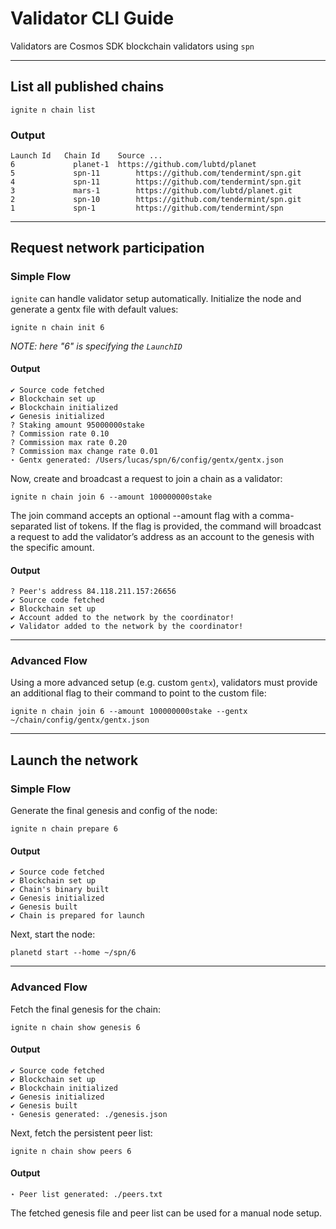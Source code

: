 # Validator CLI Guide

Validators are Cosmos SDK blockchain validators using `spn`

---

## List all published chains

```shell
ignite n chain list
```

### Output

```shell
Launch Id 	Chain Id 	Source ...
6 		      planet-1 	https://github.com/lubtd/planet
5 		      spn-11 		https://github.com/tendermint/spn.git
4 		      spn-11 		https://github.com/tendermint/spn.git
3 		      mars-1 		https://github.com/lubtd/planet.git
2 		      spn-10 		https://github.com/tendermint/spn.git
1 		      spn-1 		https://github.com/tendermint/spn
```

---


## Request network participation

### Simple Flow

`ignite` can handle validator setup automatically.  Initialize the node and generate a gentx file with default values:

```shell
ignite n chain init 6
```

*NOTE: here "6" is specifying the `LaunchID`*

#### Output

```shell
✔ Source code fetched
✔ Blockchain set up
✔ Blockchain initialized
✔ Genesis initialized
? Staking amount 95000000stake
? Commission rate 0.10
? Commission max rate 0.20
? Commission max change rate 0.01
⋆ Gentx generated: /Users/lucas/spn/6/config/gentx/gentx.json
```

Now, create and broadcast a request to join a chain as a validator:

```shell
ignite n chain join 6 --amount 100000000stake
```

The join command accepts an optional --amount flag with a comma-separated list of tokens. If the flag is provided, the 
command will broadcast a request to add the validator’s address as an account to the genesis with the specific amount.

#### Output

```shell
? Peer's address 84.118.211.157:26656
✔ Source code fetched
✔ Blockchain set up
✔ Account added to the network by the coordinator!
✔ Validator added to the network by the coordinator!
```

---

### Advanced Flow

Using a more advanced setup (e.g. custom `gentx`), validators must provide an additional flag to their command
to point to the custom file:

```shell
ignite n chain join 6 --amount 100000000stake --gentx ~/chain/config/gentx/gentx.json
```

---


## Launch the network


### Simple Flow

Generate the final genesis and config of the node:

```shell
ignite n chain prepare 6
```

#### Output

```shell
✔ Source code fetched
✔ Blockchain set up
✔ Chain's binary built
✔ Genesis initialized
✔ Genesis built
✔ Chain is prepared for launch
```

Next, start the node:

```shell
planetd start --home ~/spn/6
```


---

### Advanced Flow

Fetch the final genesis for the chain:

```shell
ignite n chain show genesis 6
```

#### Output

```shell
✔ Source code fetched
✔ Blockchain set up
✔ Blockchain initialized
✔ Genesis initialized
✔ Genesis built
⋆ Genesis generated: ./genesis.json
```

Next, fetch the persistent peer list:

```shell
ignite n chain show peers 6
```

#### Output

```shell
⋆ Peer list generated: ./peers.txt
```

The fetched genesis file and peer list can be used for a manual node setup.


